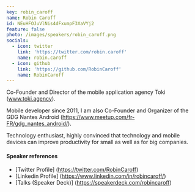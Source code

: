 ```yaml
---
key: robin_caroff
name: Robin Caroff
id: NEuHFOJuVlNis4dFxumpF3XaVYj2
feature: false
photo: /images/speakers/robin_caroff.png
socials:
  - icon: twitter
    link: 'https://twitter.com/robin.caroff'
    name: robin.caroff
  - icon: github
    link: 'https://github.com/RobinCaroff'
    name: RobinCaroff
---
```

Co-Founder and Director of the mobile application agency Toki (www.toki.agency).

Mobile developer since 2011, I am also Co-Founder and Organizer of the GDG Nantes Android (https://www.meetup.com/fr-FR/gdg_nantes_android/).

Technology enthusiast, highly convinced that technology and mobile devices can improve productivity for small as well as for big companies.


#### Speaker references

* [Twitter Profile] (https://twitter.com/RobinCaroff)
* [Linkedin Profile] (https://www.linkedin.com/in/robincaroff/)
* [Talks (Speaker Deck)] (https://speakerdeck.com/robincaroff)